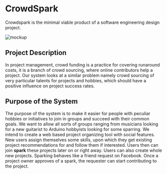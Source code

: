 # CrowdSpark

Crowdspark is the minimal viable product of a software engineering design project.

![mockup](https://github.com/samparkinson/CrowdSpark/mockup.png)

## Project Description
In project management, crowd funding is a practice for covering runaround costs, it is a branch of crowd sourcing, where online contributors help a project. Our system looks at a similar problem namely crowd sourcing of very particular talents for projects and hobbies, which should have a positive influence on project success rates.

## Purpose of the System
The purpose of the system is to make it easier for people with peculiar hobbies or initiatives to join in groups and succeed with their common goals. We want to allow all sorts of groups ranging from musicians looking for a new guitarist to Arduino hobbyists looking for some sparring.
We intend to create a web based project organizing tool with social features. New users assign themselves some skills, upon which they get existing project recommendations for and follow them if interested. Users then can join **spark** these projects later on or right away. Users can also create whole new projects. Sparking behaves like a friend request on Facebook. Once a project owner approves of a spark, the requester can start contributing to the project. 
